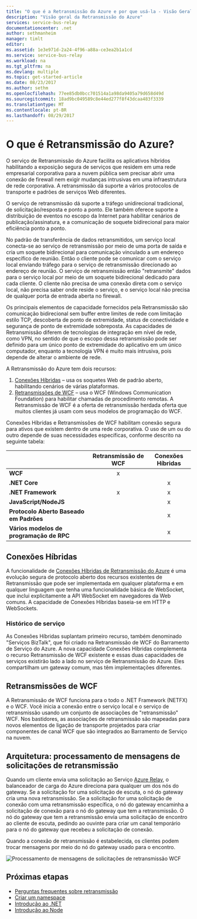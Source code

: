 ```yaml
---
title: "O que é a Retransmissão do Azure e por que usá-la - Visão Geral| Microsoft Docs"
description: "Visão geral da Retransmissão do Azure"
services: service-bus-relay
documentationcenter: .net
author: sethmanheim
manager: timlt
editor: 
ms.assetid: 1e3e971d-2a24-4f96-a88a-ce3ea2b1a1cd
ms.service: service-bus-relay
ms.workload: na
ms.tgt_pltfrm: na
ms.devlang: multiple
ms.topic: get-started-article
ms.date: 08/23/2017
ms.author: sethm
ms.openlocfilehash: 77ee85db0bcc701514a1a98da9405a79d658d49d
ms.sourcegitcommit: 18ad9bc049589c8e44ed277f8f43dcaa483f3339
ms.translationtype: MT
ms.contentlocale: pt-BR
ms.lasthandoff: 08/29/2017
---
```

# <a name="what-is-azure-relay"></a>O que é Retransmissão do Azure?

O serviço de Retransmissão do Azure facilita os aplicativos híbridos habilitando a exposição segura de serviços que residem em uma rede empresarial corporativa para a nuvem pública sem precisar abrir uma conexão de firewall nem exigir mudanças intrusivas em uma infraestrutura de rede corporativa. A retransmissão dá suporte a vários protocolos de transporte e padrões de serviços Web diferentes.

O serviço de retransmissão dá suporte a tráfego unidirecional tradicional, de solicitação/resposta e ponto a ponto. Ele também oferece suporte a distribuição de eventos no escopo da Internet para habilitar cenários de publicação/assinatura, e a comunicação de soquete bidirecional para maior eficiência ponto a ponto. 

No padrão de transferência de dados retransmitidos, um serviço local conecta-se ao serviço de retransmissão por meio de uma porta de saída e cria um soquete bidirecional para comunicação vinculado a um endereço específico de reunião. Então o cliente pode se comunicar com o serviço local enviando tráfego para o serviço de retransmissão direcionado ao endereço de reunião. O serviço de retransmissão então "retransmite" dados para o serviço local por meio de um soquete bidirecional dedicado para cada cliente. O cliente não precisa de uma conexão direta com o serviço local, não precisa saber onde reside o serviço, e o serviço local não precisa de qualquer porta de entrada aberta no firewall.

Os principais elementos de capacidade fornecidos pela Retransmissão são comunicação bidirecional sem buffer entre limites de rede com limitação estilo TCP, descoberta de ponto de extremidade, status de conectividade e segurança de ponto de extremidade sobreposta. As capacidades de Retransmissão diferem de tecnologias de integração em nível de rede, como VPN, no sentido de que o escopo dessa retransmissão pode ser definido para um único ponto de extremidade do aplicativo em um único computador, enquanto a tecnologia VPN é muito mais intrusiva, pois depende de alterar o ambiente de rede.

A Retransmissão do Azure tem dois recursos:

1. [Conexões Híbridas](#hybrid-connections) – usa os soquetes Web de padrão aberto, habilitando cenários de várias plataformas.
2. [Retransmissões de WCF](#wcf-relays) – usa o WCF (Windows Communication Foundation) para habilitar chamadas de procedimento remotas. A Retransmissão de WCF é a oferta de retransmissão herdada oferta que muitos clientes já usam com seus modelos de programação do WCF.

Conexões Híbridas e Retransmissões de WCF habilitam conexão segura para ativos que existem dentro de uma rede corporativa. O uso de um ou do outro depende de suas necessidades específicas, conforme descrito na seguinte tabela:

|  | Retransmissão de WCF | Conexões Híbridas |
| --- |:---:|:---:|
| **WCF** |x | |
| **.NET Core** | |x |
| **.NET Framework** |x |x |
| **JavaScript/NodeJS** | |x |
| **Protocolo Aberto Baseado em Padrões** | |x |
| **Vários modelos de programação de RPC** | |x |

## <a name="hybrid-connections"></a>Conexões Híbridas

A funcionalidade de [Conexões Híbridas de Retransmissão do Azure](relay-hybrid-connections-protocol.md) é uma evolução segura de protocolo aberto dos recursos existentes de Retransmissão que pode ser implementada em qualquer plataforma e em qualquer linguagem que tenha uma funcionalidade básica de WebSocket, que inclui explicitamente a API WebSocket em navegadores da Web comuns. A capacidade de Conexões Híbridas baseia-se em HTTP e WebSockets.

### <a name="service-history"></a>Histórico de serviço

As Conexões Híbridas suplantam primeiro recurso, também denominado "Serviços BizTalk", que foi criado na Retransmissão de WCF do Barramento de Serviço do Azure. A nova capacidade Conexões Híbridas complementa o recurso Retransmissão de WCF existente e essas duas capacidades de serviços existirão lado a lado no serviço de Retransmissão do Azure. Eles compartilham um gateway comum, mas têm implementações diferentes.

## <a name="wcf-relays"></a>Retransmissões de WCF

A Retransmissão de WCF funciona para o todo o .NET Framework (NETFX) e o WCF. Você inicia a conexão entre o serviço local e o serviço de retransmissão usando um conjunto de associações de "retransmissão" WCF. Nos bastidores, as associações de retransmissão são mapeadas para novos elementos de ligação de transporte projetados para criar componentes de canal WCF que são integrados ao Barramento de Serviço na nuvem.

## <a name="architecture-processing-of-incoming-relay-requests"></a>Arquitetura: processamento de mensagens de solicitações de retransmissão
Quando um cliente envia uma solicitação ao Serviço [Azure Relay](/azure/service-bus-relay/), o balanceador de carga do Azure direciona para qualquer um dos nós do gateway. Se a solicitação for uma solicitação de escuta, o nó do gateway cria uma nova retransmissão. Se a solicitação for uma solicitação de conexão com uma retransmissão específica, o nó do gateway encaminha a solicitação de conexão para o nó do gateway que tem a retransmissão. O nó do gateway que tem a retransmissão envia uma solicitação de encontro ao cliente de escuta, pedindo ao ouvinte para criar um canal temporário para o nó do gateway que recebeu a solicitação de conexão.

Quando a conexão de retransmissão é estabelecida, os clientes podem trocar mensagens por meio do nó do gateway usado para o encontro.

![Processamento de mensagens de solicitações de retransmissão WCF](./media/relay-what-is-it/ic690645.png)

## <a name="next-steps"></a>Próximas etapas

* [Perguntas frequentes sobre retransmissão](relay-faq.md)
* [Criar um namespace](relay-create-namespace-portal.md)
* [Introdução ao .NET](relay-hybrid-connections-dotnet-get-started.md)
* [Introdução ao Node](relay-hybrid-connections-node-get-started.md)

